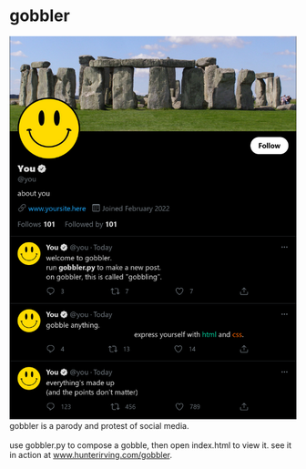 # gobbler
<img src="gobbler.png">
gobbler is a parody and protest of social media.<br><br>
use gobbler.py to compose a gobble, then open index.html to view it.
see it in action at <a href="http://www.hunterirving.com/gobbler">www.hunterirving.com/gobbler</a>.
